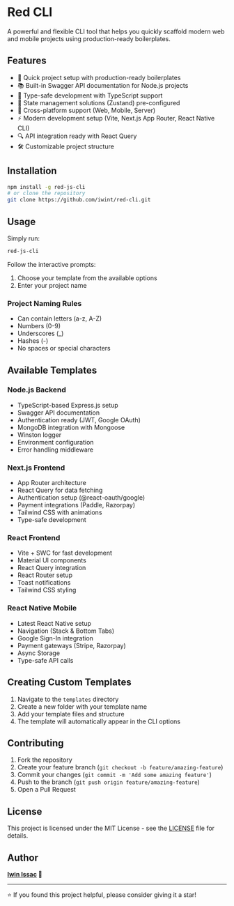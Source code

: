 # Red CLI

A powerful and flexible CLI tool that helps you quickly scaffold modern web and mobile projects using production-ready boilerplates.

## Features

- 🚀 Quick project setup with production-ready boilerplates
- 📚 Built-in Swagger API documentation for Node.js projects
- 🎯 Type-safe development with TypeScript support
- 🔄 State management solutions (Zustand) pre-configured
- 📱 Cross-platform support (Web, Mobile, Server)
- ⚡️ Modern development setup (Vite, Next.js App Router, React Native CLI)
- 🔍 API integration ready with React Query
- 🛠 Customizable project structure

## Installation

```bash
npm install -g red-js-cli
# or clone the repository
git clone https://github.com/iwint/red-cli.git
```

## Usage

Simply run:

```bash
red-js-cli
```

Follow the interactive prompts:

1. Choose your template from the available options
2. Enter your project name

### Project Naming Rules

- Can contain letters (a-z, A-Z)
- Numbers (0-9)
- Underscores (_)
- Hashes (-)
- No spaces or special characters

## Available Templates

### Node.js Backend
- TypeScript-based Express.js setup
- Swagger API documentation
- Authentication ready (JWT, Google OAuth)
- MongoDB integration with Mongoose
- Winston logger
- Environment configuration
- Error handling middleware

### Next.js Frontend
- App Router architecture
- React Query for data fetching
- Authentication setup (@react-oauth/google)
- Payment integrations (Paddle, Razorpay)
- Tailwind CSS with animations
- Type-safe development

### React Frontend
- Vite + SWC for fast development
- Material UI components
- React Query integration
- React Router setup
- Toast notifications
- Tailwind CSS styling

### React Native Mobile
- Latest React Native setup
- Navigation (Stack & Bottom Tabs)
- Google Sign-In integration
- Payment gateways (Stripe, Razorpay)
- Async Storage
- Type-safe API calls

## Creating Custom Templates

1. Navigate to the `templates` directory
2. Create a new folder with your template name
3. Add your template files and structure
4. The template will automatically appear in the CLI options

## Contributing

1. Fork the repository
2. Create your feature branch (`git checkout -b feature/amazing-feature`)
3. Commit your changes (`git commit -m 'Add some amazing feature'`)
4. Push to the branch (`git push origin feature/amazing-feature`)
5. Open a Pull Request

## License

This project is licensed under the MIT License - see the [LICENSE](LICENSE) file for details.

## Author

**[Iwin Issac](https://linkedin.com/in/iwin-t) 👑**

---

⭐️ If you found this project helpful, please consider giving it a star!
